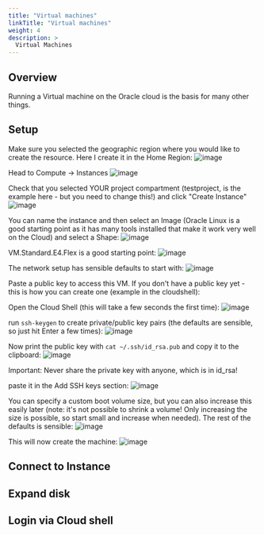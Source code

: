 ```yaml
---
title: "Virtual machines"
linkTitle: "Virtual machines"
weight: 4
description: >
  Virtual Machines
---
```


## Overview

Running a Virtual machine on the Oracle cloud is the basis for many other things.

## Setup
Make sure you selected the geographic region where you would like to create the resource. Here I create it in the Home Region:
![image](https://user-images.githubusercontent.com/4021595/157349780-69fdf973-d4aa-4850-9f49-8ecca369f399.png)


Head to Compute -> Instances
![image](https://user-images.githubusercontent.com/4021595/157349177-12c719c9-0285-489f-9e42-9d6b82b520c0.png)

Check that you selected YOUR project compartment (testproject, is the example here - but you need to change this!) and click "Create Instance"
![image](https://user-images.githubusercontent.com/4021595/157349261-28eb8f1e-44ff-4939-9ec5-af8e1b37b90c.png)

You can name the instance and then select an Image (Oracle Linux is a good starting point as it has many tools installed that make it work very well on the Cloud) and select a Shape:
![image](https://user-images.githubusercontent.com/4021595/157349502-ac932a4e-82b1-410e-8785-56e6e9ae147b.png)

VM.Standard.E4.Flex is a good starting point:
![image](https://user-images.githubusercontent.com/4021595/157349484-eff7d3ec-3f5d-4a6d-b020-a93e63d30745.png)

The network setup has sensible defaults to start with:
![image](https://user-images.githubusercontent.com/4021595/157349579-b23e4815-2b65-44f9-9f46-53b496b60425.png)

Paste a public key to access this VM. If you don't have a public key yet - this is how you can create one (example in the cloudshell):

Open the Cloud Shell (this will take a few seconds the first time):
![image](https://user-images.githubusercontent.com/4021595/157349825-f77d4e77-aba9-4578-beb8-fde536332d5b.png)

run `ssh-keygen` to create private/public key pairs (the defaults are sensible, so just hit Enter a few times):
![image](https://user-images.githubusercontent.com/4021595/157350101-0b01d89a-f839-473d-8d6e-6c312e1cfb16.png)

Now print the public key with `cat ~/.ssh/id_rsa.pub` and copy it to the clipboard:
![image](https://user-images.githubusercontent.com/4021595/157350191-67f4bc21-5c62-4b28-b2e0-3076cec65c60.png)

Important: Never share the private key with anyone, which is in id_rsa!

paste it in the Add SSH keys section:
![image](https://user-images.githubusercontent.com/4021595/157350315-ee920db6-0bf2-45de-9dd3-3f96c9bbc8fc.png)


You can specify a custom boot volume size, but you can also increase this easily later (note: it's not possible to shrink a volume! Only increasing the size is possible, so start small and increase when needed). The rest of the defaults is sensible:
![image](https://user-images.githubusercontent.com/4021595/157350468-7eac6e01-bbc7-48e3-9fbd-fc0ac01b2476.png)

This will now create the machine:
![image](https://user-images.githubusercontent.com/4021595/157350580-aaf564d0-8619-4122-82be-12bce8b3c47d.png)

## Connect to Instance



## Expand disk

## Login via Cloud shell

